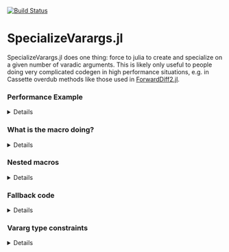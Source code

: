 [![Build Status](https://travis-ci.com/MasonProtter/SpecializeVarargs.jl.svg?branch=master)](https://travis-ci.com/MasonProtter/SpecializeVarargs.jl)

# SpecializeVarargs.jl

SpecializeVarargs.jl does one thing: force to julia to create and specialize on a given number of varadic arguments. This is likely only useful to people doing very complicated codegen in high performance situations, e.g. in Cassette overdub methods like those used in [ForwardDiff2.jl](https://github.com/YingboMa/ForwardDiff2.jl). 

### Performance Example

<details>
 <summaryClick me! ></summary>
<p>

Here's a [Cassette.jl](https://github.com/jrevels/Cassette.jl) example from the manual on [contextual dispatch](https://jrevels.github.io/Cassette.jl/stable/contextualdispatch.html) where SpecializeVarargs.jl can give a performance boost:
```julia
using SpecializeVarargs
using Cassette

Cassette.@context TraceCtx

mutable struct Trace
    current::Vector{Any}
    stack::Vector{Any}
    Trace() = new(Any[], Any[])
end

function enter!(t::Trace, args...)
    pair = args => Any[]
    push!(t.current, pair)
    push!(t.stack, t.current)
    t.current = pair.second
    return nothing
end

function exit!(t::Trace)
    t.current = pop!(t.stack)
    return nothing
end

Cassette.prehook(ctx::TraceCtx, args...) = enter!(ctx.metadata, args...)
Cassette.posthook(ctx::TraceCtx, args...) = exit!(ctx.metadata)

trace = Trace()
x, y, z = rand(3)
f(x, y, z) = x*y + y*z

julia> @btime Cassette.overdub(TraceCtx(metadata = trace), () -> f(x, y, z))
  3.315 μs (41 allocations: 1.48 KiB)
0.2360528466104866
```
Now let's redefine the `enter!` function using SpecializeVarargs's macro `@specialize_vararg`:
```julia
julia> @specialize_vararg 5 function enter!(t::Trace, args...)
           pair = args => Any[]
           push!(t.current, pair)
           push!(t.stack, t.current)
           t.current = pair.second
           return nothing
       end
enter! (generic function with 6 methods)

julia> @btime Cassette.overdub(TraceCtx(metadata = trace), () -> f(x, y, z))
  1.540 μs (27 allocations: 1.17 KiB)
0.2360528466104866
```
Nice!

</p>
</details>

### What is the macro doing?

<details>
 <summaryClick me! ></summary>
<p>

The macro `@specialize_vararg`, called like `@specialize_vararg N fdef` where `N` is an integer literal and `fdef` is a varadic function definition, will create literal methods for the function defined in `fdef` for up to `N` arguments before falling back on a traditional vararg definition. We can exapand the macro to see what exactly it's doing:
```julia
julia> using SpecializeVarargs

julia> @macroexpand @specialize_vararg 3 f(x, my_varargs...) = length(my_varargs)
quote
    function f(x, var"##arg1#402"::var"##T1#403"; ) where var"##T1#403"
        my_varargs = (var"##arg1#402",)
        length(my_varargs)
    end
    function f(x, var"##arg1#404"::var"##T1#406", var"##arg2#405"::var"##T2#407"; ) where {var"##T1#406", var"##T2#407"}
        my_varargs = (var"##arg1#404", var"##arg2#405")
        length(my_varargs)
    end
    function f(x, var"##arg1#409"::var"##T1#412", var"##arg2#410"::var"##T2#413", var"##arg3#411"::var"##T3#414", var"##args#408"...; ) where {var"##T1#412", var"##T2#413", var"##T3#414"}
        my_varargs = (var"##arg1#409", var"##arg2#410", var"##arg3#411", var"##args#408"...)
        length(my_varargs)
    end
end
```

</p>
</details>

### Nested macros

<details>
 <summaryClick me! ></summary>
<p>

SpecializeVarargs can handle functions defined with macros in front of them as well (e.g. `@inbounds`), and will forward those macros to the created methods:
```julia
julia> @macroexpand1 @specialize_vararg 3 @foo @bar function f(x::T, args...) where T
           typeof(args)
       end
quote
    @foo @bar(function f(x::T, var"##arg1#415"::var"##T1#416"; ) where {T, var"##T1#416"}
                args = (var"##arg1#415",)
                typeof(args)
            end)
    @foo @bar(function f(x::T, var"##arg1#417"::var"##T1#419", var"##arg2#418"::var"##T2#420"; ) where {T, var"##T1#419", var"##T2#420"}
                args = (var"##arg1#417", var"##arg2#418")
                typeof(args)
            end)
    @foo @bar(function f(x::T, var"##arg1#422"::var"##T1#425", var"##arg2#423"::var"##T2#426", var"##arg3#424"::var"##T3#427", var"##args#421"...; ) where {T, var"##T1#425", var"##T2#426", var"##T3#427"}
                args = (var"##arg1#422", var"##arg2#423", var"##arg3#424", var"##args#421"...)
                typeof(args)
            end)
end
```

</p>
</details>

### Fallback code

<details>
 <summaryClick me! ></summary>
<p>

You can specify fallback code which is only run in the case where splatting occurs. You do this by including code like `fallback = ...` after the function definition
```julia
julia> @macroexpand1 @specialize_vararg 2 function h(args...)
           *(args...)
       end fallback = return false
quote
    function h(var"##arg1#428"::var"##T1#429"; ) where var"##T1#429"
        args = (var"##arg1#428",)
        (*)(args...)
    end
    function h(var"##arg1#431"::var"##T1#433", var"##arg2#432"::var"##T2#434", var"##args#430"...; ) where {var"##T1#433", var"##T2#434"}
        args = (var"##arg1#431", var"##arg2#432", var"##args#430"...)
        return false
        (*)(args...)
    end
end
```
Notice that in the second method above, the function will just immediately exit and return `false`. 

It should also be noted that if you're applying a macro to your function definition and you want a fallback method, you need to enclose the macro with parentheses because, for example, 
```julia
@specialize_vararg 3 @inline f(x...) = sum(x) fallback = ("hi")
```
will be parsed as
```julia
@specialize_vararg(3, @inline(f(x...) = sum(x), fallback = ("hi")))
```
instead of the desired
```julia
@specialize_vararg(3, @inline(f(x...) = sum(x)), fallback = ("hi"))
```

</p>
</details>

### Vararg type constraints

<details>
 <summaryClick me! ></summary>
<p>

The `@specialize_vararg` macro also supports adding type constraints to the varargs:
```julia
julia> @macroexpand1 @specialize_vararg 3 function g(args::T...) where {T<:Int}
           *(args...)
       end
quote
    function g(var"##arg1#435"::var"##T1#436"; ) where {T <: Int, var"##T1#436" <: T}
        args = (var"##arg1#435",)
        (*)(args...)
    end
    function g(var"##arg1#437"::var"##T1#439", var"##arg2#438"::var"##T2#440"; ) where {T <: Int, var"##T1#439" <: T, var"##T2#440" <: T}
        args = (var"##arg1#437", var"##arg2#438")
        (*)(args...)
    end
    function g(var"##arg1#442"::var"##T1#445", var"##arg2#443"::var"##T2#446", var"##arg3#444"::var"##T3#447", var"##args#441"::T...; ) where {T <: Int, var"##T1#445" <: T, var"##T2#446" <: T, var"##T3#447" <: T}
        args = (var"##arg1#442", var"##arg2#443", var"##arg3#444", var"##args#441"...)
        (*)(args...)
    end
end
```

</p>
</details>
